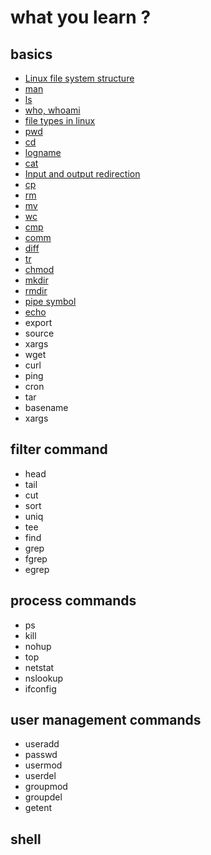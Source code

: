 # what you learn ? 

## basics
* [Linux file system structure](https://github.com/DeekshithSN/Unix_and_shell/wiki/linux-file-system-structure)
* [man](https://github.com/DeekshithSN/Unix_and_shell/wiki/man)
* [ls](https://github.com/DeekshithSN/Unix_and_shell/wiki/ls)
* [who, whoami](https://github.com/DeekshithSN/Unix_and_shell/wiki/who) 
* [file types in linux](https://github.com/DeekshithSN/Unix_and_shell/wiki/file-types-in-linux)
* [pwd](https://github.com/DeekshithSN/Unix_and_shell/wiki/pwd)
* [cd](https://github.com/DeekshithSN/Unix_and_shell/wiki/cd)
* [logname](https://github.com/DeekshithSN/Unix_and_shell/wiki/logname)
* [cat](https://github.com/DeekshithSN/Unix_and_shell/wiki/cat)
* [Input and output redirection](https://github.com/DeekshithSN/Unix_and_shell/wiki/Input-and-output-redirection) 
* [cp](https://github.com/DeekshithSN/Unix_and_shell/wiki/cp)
* [rm](https://github.com/DeekshithSN/Unix_and_shell/wiki/rm)
* [mv](https://github.com/DeekshithSN/Unix_and_shell/wiki/mv)
* [wc](https://github.com/DeekshithSN/Unix_and_shell/wiki/wc)
* [cmp](https://github.com/DeekshithSN/Unix_and_shell/wiki/cmp)
* [comm](https://github.com/DeekshithSN/Unix_and_shell/wiki/comm)
* [diff](https://github.com/DeekshithSN/Unix_and_shell/wiki/diff)
* [tr](https://github.com/DeekshithSN/Unix_and_shell/wiki/tr)
* [chmod](https://github.com/DeekshithSN/Unix_and_shell/wiki/chmod)
* [mkdir](https://github.com/DeekshithSN/Unix_and_shell/wiki/mkdir)
* [rmdir](https://github.com/DeekshithSN/Unix_and_shell/wiki/rmdir)
* [pipe symbol](https://github.com/DeekshithSN/Unix_and_shell/wiki/rmdir) 
* [echo](https://github.com/DeekshithSN/Unix_and_shell/wiki/echo) 
* export
* source
* xargs
* wget
* curl
* ping
* cron
* tar
* basename
* xargs

## filter command
* head
* tail
* cut
* sort
* uniq
* tee
* find
* grep
* fgrep
* egrep


## process commands
* ps
* kill
* nohup
* top
* netstat
* nslookup
* ifconfig

## user management commands 
* useradd
* passwd
* usermod
* userdel
* groupmod
* groupdel
* getent


## shell